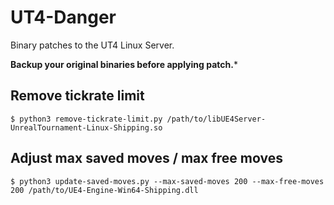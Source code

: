 # UT4-Danger

Binary patches to the UT4 Linux Server.

**Backup your original binaries before applying patch.***

## Remove tickrate limit

```console
$ python3 remove-tickrate-limit.py /path/to/libUE4Server-UnrealTournament-Linux-Shipping.so
```


## Adjust max saved moves / max free moves

```console
$ python3 update-saved-moves.py --max-saved-moves 200 --max-free-moves 200 /path/to/UE4-Engine-Win64-Shipping.dll
```
